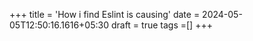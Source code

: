 +++
title = 'How i find Eslint is causing'
date = 2024-05-05T12:50:16.1616+05:30
draft = true
tags =[]
+++ 

